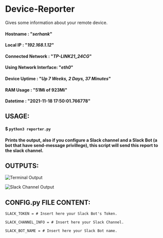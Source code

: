 # Device-Reporter
Gives some information about your remote device.

#### Hostname               : "*serhank*"
#### Local IP               : "*192.168.1.12*"
#### Connected Network      : "*TP-LINK21_24CG*"
#### Using Network Interface: "*eth0*"
#### Device Uptime          : "*Up 7 Weeks, 2 Days, 37 Minutes*"
#### RAM Usage              : "51Mi of 923Mi"
#### Datetime               : "2021-11-18 17:50:01.766778"

## USAGE:

#### $ `python3 reporter.py`

#### Prints the output, also if you configure a Slack channel and a Slack Bot (a bot that have send-message privillege), this script will send this report to the slack channel.

## OUTPUTS:

![Terminal Output](https://i.imgur.com/S1iYslK.png)

![Slack Channel Output](https://i.imgur.com/6h7dinS.png)

## CONFIG.py FILE CONTENT: 

```
SLACK_TOKEN = # Insert here your Slack Bot's Token.

SLACK_CHANNEL_INFO = # Insert here your Slack Channel.

SLACK_BOT_NAME = # Insert here your Slack Bot name.
```
